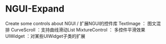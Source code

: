 # NGUI-Expand
Create some controls about NGUI / 扩展NGUI的控件库
TextImage ： 图文混排
CurveScroll ：支持曲线滑动List
MixtureControl ： 多控件平滑效果
UIWidget ：对某些UIWidget子类的扩展
